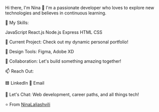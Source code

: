 Hi there, I'm Nina 👋
I'm a passionate developer who loves to explore new technologies and believes in continuous learning.


🌱 My Skills:

JavaScript React.js Node.js Express HTML CSS

🔭 Current Project: Check out my dynamic personal portfolio!

🎨 Design Tools: Figma, Adobe XD

👯 Collaboration: Let's build something amazing together!

📫 Reach Out:

🟦 LinkedIn
📧 Email


💬 Let's Chat: Web development, career paths, and all things tech!


⭐️ From [NinaLaliashvili](https://github.com/NinaLaliashvili)


